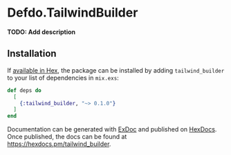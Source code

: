 # Defdo.TailwindBuilder

**TODO: Add description**

## Installation

If [available in Hex](https://hex.pm/docs/publish), the package can be installed
by adding `tailwind_builder` to your list of dependencies in `mix.exs`:

```elixir
def deps do
  [
    {:tailwind_builder, "~> 0.1.0"}
  ]
end
```

Documentation can be generated with [ExDoc](https://github.com/elixir-lang/ex_doc)
and published on [HexDocs](https://hexdocs.pm). Once published, the docs can
be found at <https://hexdocs.pm/tailwind_builder>.

